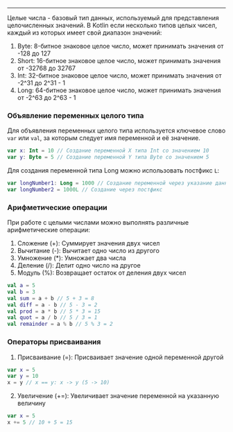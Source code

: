 ___
Целые числа - базовый тип данных, используемый для представления целочисленных значений. В Kotlin если несколько типов целых чисел, каждый из которых имеет свой диапазон значений:
1. Byte: 8-битное знаковое целое число, может принимать значения от -128 до 127
2. Short: 16-битное знаковое целое число, может принимать значения от -32768 до 32767
3. Int: 32-битное знаковое целое число, может принимать значения от -2^31 до 2^31 - 1
4. Long: 64-битное знаковое целое число, может принимать значения от -2^63 до 2^63 - 1
### Объявление переменных целого типа
Для объявления переменных целого типа используется ключевое слово `var` или `val`, за которым следует имя переменной и её значение.
```kotlin
var x: Int = 10 // Создание переменной X типа Int со значением 10
var y: Byte = 5 // Создание переменной Y типа Byte со значением 5
```
Для создания переменной типа Long можно использовать постфикс `L`:
```kotlin
var longNumber1: Long = 1000 // Создание переменной через указание данных
var longNumber2 = 1000L // Создание через постфикс
```
### Арифметические операции
При работе с целыми числами можно выполнять различные арифметические операции:
1. Сложение (+): Суммирует значения двух чисел
2. Вычитание (-): Вычитает одно число из другого
3. Умножение (\*): Умножает два числа
4. Деление (/): Делит одно число на другое
5. Модуль (%): Возвращает остаток от деления двух чисел
```kotlin
val a = 5
val b = 3
val sum = a + b // 5 + 3 = 8
val diff = a - b // 5 - 3 = 2
val prod = a * b // 5 * 3 = 15
val quot = a / b // 5 / 3 = 1
val remainder = a % b // 5 % 3 = 2
```
### Операторы присваивания
1. Присваивание (=): Присваивает значение одной переменной другой
```kotlin
var x = 5
var y = 10
x = y // x == y: x -> y (5 -> 10)
```
2. Увеличение (+=): Увеличивает значение переменной на указанную величину
```kotlin
var x = 5
x += 5 // 10 + 5 = 15
```
